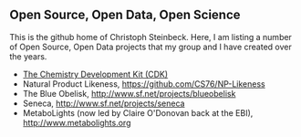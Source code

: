 ## Open Source, Open Data, Open Science

This is the github home of Christoph Steinbeck. Here, I am listing a number of Open Source, Open Data projects that my group and I have created over the years. 

- [The Chemistry Development Kit (CDK)](http://cdk.github.io)
- Natural Product Likeness, https://github.com/CS76/NP-Likeness
- The Blue Obelisk, http://www.sf.net/projects/blueobelisk
- Seneca, http://www.sf.net/projects/seneca
- MetaboLights (now led by Claire O'Donovan back at the EBI), http://www.metabolights.org



